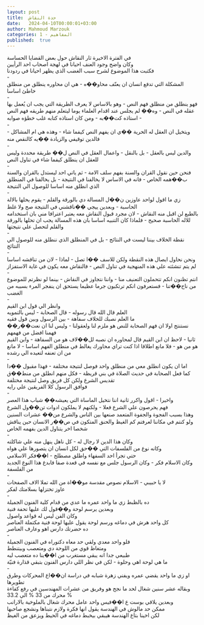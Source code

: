 ```yaml
---
layout: post
title:  حدة النقاش
date:   2024-04-10T00:00:01+03:00
author: Mahmoud Marzouk
categories: 1 - المفاهيم
published:  true
---
```

في الفترة الاخيرة ثار النقاش حول بعض القضايا الحساسة\
وكان واضح وجود العنف احيانا في لهجة اصحاب احد الرأيين\
فكتبت هذا الموضوع لشرح سبب الغضب الذي يظهر احيانا في
ردودنا\
-\
المشكلة التي تدفع انسان ان يعنّف محاو��ه - هي ان محاوره ينطلق من منطلق
خاطئ اساسا\
-\
فهو ينطلق من منطلق فهم النص - وهو بالاساس لا يعرف الطريقة التي يجب ان
يُعمل بها عقله في النص - وه�� لم يجلس عند اقدام العلماء يوما ليتعلم منهم
طريقه فهم النص - استاذه كت��به - ومن كان استاذه كتابه غلب خطؤه
صوابه\
-\
ويتخيل ان العقل له الحرية ��ي ان يفهم النص كيفما شاء - وهذه هي ام
المشاكل - فالدين توقيفي والزيادة ��يه كالنقص منه\
-\
والدين ليس بالعقل - بل بالنقل - واعمال العقل في النص ل�� طريقة محددة
وليس للعقل ان ينطلق كيفما شاء في تناول النص\
-\
فنحن حين نقول القران والسنة بفهم سلف الامة - ثم ياتي احد ليستدل بالقران
والسنة ب��همه الخاص - فانه في الاساس لا يخالفنا في النتيجة - بل يخالفنا
في المنطلق الذي انطلق منه اساسا للوصول الي النتيجة\
-\
زي ما اقول لواحد عاوزين ن��ل المسالة دي بالورقة والقلم - يقوم يحلها
بالالة الحاسبة - وبعدين ييجي ��ناقشني في النتيجة صح ولا غلط\
بالطبع لن اقبل منه النقاش - لان مجرد قبول النقاش معه يعتبر اعترافا مني
بان استخدامه للاله الحاسبة صحيح - فلماذا كان التنبيه اساسا بان هذه
المسالة يجب ان تحلها بالورقة والقلم لتحصل علي نتيجتها\
-\
نقطة الخلاف بيننا ليست في النتائج - بل في المنطلق الذي ننطلق منه للوصول
الي النتائج\
-\
ونحن نحاول ايصال هذه النقطة ولكن للاسف ��ا تصل - لماذا - لان من تناقشه
اساسا لم يتم تنشئته علي هذه المنهجية في تناول النص - فالنقاش معه يكون في
غاية الاستفزاز\
-\
انتم تظنون انكم تتحملون التعنيف منا - واننا نتجاوز في النقاش - بينما لو
نظرتم للموضوع من ناح��تنا - فستعرفون انكم ترتكبون جرما عظيما يستحق ان
ينفجر المرء بسببه من الغضب\
-\
وانظر الي قول ابن القيم\
العلم قال الله قال رسوله - قال الصحابة - ليس بالتمويه\
ما العلم نصبك للخلاف سفاهة - بين الرسول وبين قول فقيه\
��نستنتج اولا ان فهم الصحابة للنص هو ملزم لنا ولعقولنا - وليس لنا ان
نعت��ر فهمنا افضل من فهمهم\
ثانيا - لاحظ ان ابن القيم قال لمحاوره ان نصبه لل��لاف هو من
السفاهة - وابن القيم هو من هو - فلا مانع اطلاقا اذا كنت
تراي محاورك يغالط في منطلق الفهم اساسا - لا مانع من ان تعنفه لتعيده الي
رشده\
-\
اما ان يكون انطلق معي من منطلق واحد فوصل لنتيجة مختلفة - فهذا مقبول
��دا\
كما فعل الصحابة في حديث الصلاة في بني قريظة - فكل منهم انطلق من منط��ق
تقديس الشرع ولكن كل فريق وصل لنتيجة مختلفة\
فوافق الرسول كلا الفريقين علي رايه\
-\
واخيرا - اقول واكرر ثانية اننا نتخيل الماساة التي يعيشه�� شباب هذا
العصر\
فهم يحرصون علي الشرع فعلا - ولكنهم لا يملكون ادوات تن��ول
الشرع\
وهذا بسبب الفجوة والجفوة المتعمد صنعها بين الناس والشرع من�� عشرات
السنين\
ولو كنتم في مكاننا لعرفتم كم الغيظ والحنق المتكون في ص��ر الانسان حين
يناقش شخصا اخر يتناول الدين بفهمه الخاص\
-\
وكان هذا الدين لا رجال له - كل ناهل ينهل منه علي شاكلته\
وكانه نوع من الفلسفات التي ��حق لكل انسان ان يتصورها علي
هواه\
حتي تجرأ احد السفهاء واطلق مصطلح - ا��فكر الاسلامي\
وكان الاسلام فكر - وكان الرسول جلس مع نفسه في قعدة صفا فابدع هذا النوع
الجديد من الفلسفة\
-\
لا يا حبيبي - الاسلام نصوص مقدسة مو��اة من الله تملا الاف
الصفحات\
عاوز تختزلها بسلامتك لفكر\
-\
ده بالظبط زي ما واحد عمره ما عدي من قدام كلية الفنون
الجميلة\
وبعدين يرسم لوحة و��قول لك عليها تحفة فنية\
وكان الفن ليس له قواعد واصول\
كل واحد هرش في دماغه ورسم لوحة يقول عليها لوحة فنية مكتملة
العناصر\
ده حضرتك دارس اهو وعارف العناصر\
-\
فلو واحد معدي ولقي حد معاه دكتوراه في الفنون الجميلة\
ومتغاظ قوي من اللوحة دي ومتعصب وبيتنطط\
طبيعي جدا انه يبقي مستغرب من ا��ينا ده متعصب ليه\
ما هي لوحة اهي وحلوة - لكن في نظر اللي دارس الفنون بتبقي قذارة
فنيّة\
-\
او زي ما واحد يقضي عمره ويفني زهرة شبابه في دراسة ان��اع المحركات وطرق
تطويرها\
وبقاله عشر سنين شغال لحد ما نجح هو وفريق من عشرات المهندسين في رفع
كفاءة محرك من 33 % الي 33.2 %\
وبعدين يلاقي بوست ع ا��فيس واحد عامل محرك شغال بالملوخية
بالارانب\
ممكن حد مالوش في الهندسة يقول انها فكرة ولازم نتبناها ونشجع
صاحبها\
لكن اخينا بتاع الهندسة هيبقي بيخبط دماغه في الحيط ويزعق من
الغيظ
